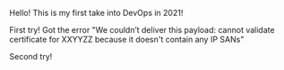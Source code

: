Hello! This is my first take into DevOps in 2021!

First try!
Got the error "We couldn’t deliver this payload: cannot validate certificate for XXYYZZ because it doesn't contain any IP SANs"

Second try!

